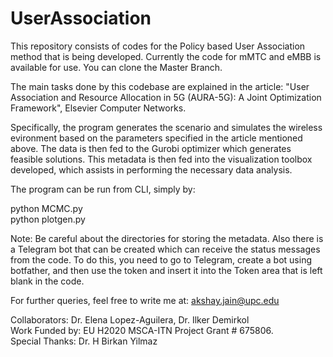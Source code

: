 # UserAssociation
This repository consists of codes for the Policy based User Association method that is being developed. Currently the code for mMTC and eMBB is available for use. You can clone the Master Branch. 

The main tasks done by this codebase are explained in the article: "User Association and Resource Allocation in 5G (AURA-5G): A Joint Optimization Framework", Elsevier Computer Networks. 

Specifically, the program generates the scenario and simulates the wireless evironment based on the parameters specified in the article mentioned above. The data is then fed to the Gurobi optimizer which generates feasible solutions. This metadata is then fed into the visualization toolbox developed, which assists in performing the necessary data analysis. 

The program can be run from CLI, simply by: 

python MCMC.py <br/>
python plotgen.py

Note: Be careful about the directories for storing the metadata. Also there is a Telegram bot that can be created which can receive the status messages from the code. To do this, you need to go to Telegram, create a bot using botfather, and then use the token and insert it into the Token area that is left blank in the code. 

For further queries, feel free to write me at: akshay.jain@upc.edu

Collaborators: Dr. Elena Lopez-Aguilera, Dr. Ilker Demirkol <br/>
Work Funded by: EU H2020 MSCA-ITN Project Grant # 675806. <br/>
Special Thanks: Dr. H Birkan Yilmaz
